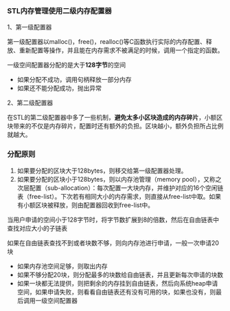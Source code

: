 ### **STL内存管理使用二级内存配置器**

1、第一级配置器

第一级配置器以malloc()，free()，realloc()等C函数执行实际的内存配置、释放、重新配置等操作，并且能在内存需求不被满足的时候，调用一个指定的函数。

一级空间配置器分配的是大于**128字节**的空间

- 如果分配不成功，调用句柄释放一部分内存
- 如果还不能分配成功，抛出异常

2、第二级配置器

在STL的第二级配置器中多了一些机制，**避免太多小区块造成的内存碎片**，小额区块带来的不仅是内存碎片，配置时还有额外的负担。区块越小，额外负担所占比例就越大。



### 分配原则

1. 如果要分配的区块大于128bytes，则移交给第一级配置器处理。
2. 如果要分配的区块小于128bytes，则以内存池管理（memory pool），又称之次层配置（sub-allocation）：每次配置一大块内存，并维护对应的16个空闲链表（free-list）。下次若有相同大小的内存需求，则直接从free-list中取。如果有小额区块被释放，则由配置器回收到free-list中。

当用户申请的空间小于128字节时，将字节数扩展到8的倍数，然后在自由链表中查找对应大小的子链表

如果在自由链表查找不到或者块数不够，则向内存池进行申请，一般一次申请20块

- 如果内存池空间足够，则取出内存
- 如果不够分配20块，则分配最多的块数给自由链表，并且更新每次申请的块数
- 如果一块都无法提供，则把剩余的内存挂到自由链表，然后向系统heap申请空间，如果申请失败，则看看自由链表还有没有可用的块，如果也没有，则最后调用一级空间配置器

